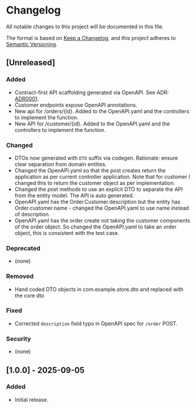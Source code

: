# Changelog
All notable changes to this project will be documented in this file.

The format is based on [Keep a Changelog](https://keepachangelog.com/en/1.1.0/),
and this project adheres to [Semantic Versioning](https://semver.org/spec/v2.0.0.html).

## [Unreleased]

### Added
- Contract-first API scaffolding generated via OpenAPI. See ADR: [ADR0001](../adr/ADR0001-contract-first-api.md).
- Customer endpoints expose OpenAPI annotations.
- New api for /orders/{id}. Added to the OpenAPI.yaml and the controllers to implement the function. 
- New API for /customer/{id}. Added to the OpenAPI.yaml and the controllers to implement the function. 

### Changed
- DTOs now generated with `DTO` suffix via codegen. Rationale: ensure clear separation from domain entities.
- Changed the OpenAPI.yaml so that the post creates return the application as per current controller application. Note that for customer I changed this to return the customer object as per implementation.
- Changed the post methods to use an explicit DTO to separate the API from the entity model. The API is auto generated.
- OpenAPI.yaml has the Order.Customer.description but the entity has Order.customer.name - changed the OpenAPI.yaml to use name instead of description.
- OpenAPI.yaml has the order create not taking the customer components of the order object. So changed the OpenAPI.yaml to take an order object, this is consistent with the test case.

### Deprecated
- (none)

### Removed
- Hand coded DTO objects in com.example.store.dto and replaced with the core dto 

### Fixed
- Corrected `description` field typo in OpenAPI spec for `/order` POST.

### Security
- (none)

## [1.0.0] - 2025-09-05
### Added
- Initial release.
